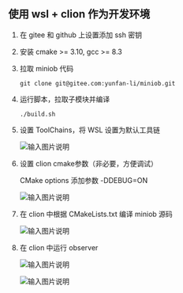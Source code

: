 ## 使用 wsl + clion 作为开发环境

1. 在 gitee 和 github 上设置添加 ssh 密钥

2. 安装 cmake >= 3.10, gcc >= 8.3

3. 拉取 miniob 代码
    ```
    git clone git@gitee.com:yunfan-li/miniob.git
    ```

4. 运行脚本，拉取子模块并编译
    ```
    ./build.sh
    ```

5. 设置 ToolChains，将 WSL 设置为默认工具链

    ![输入图片说明](https://foruda.gitee.com/images/1664283563637345146/06ece028_11341151.png "屏幕截图")

6. 设置 clion cmake参数（非必要，方便调试）

    CMake options 添加参数 -DDEBUG=ON 
    
    ![输入图片说明](https://foruda.gitee.com/images/1664276261784666915/d57b0995_11341151.png "屏幕截图")

7. 在 clion 中根据 CMakeLists.txt 编译 miniob 源码
    
    ![输入图片说明](https://foruda.gitee.com/images/1664344077254559531/27fd782e_11341151.png "屏幕截图")

8. 在 clion 中运行 observer

    ![输入图片说明](https://foruda.gitee.com/images/1664276565668994104/e08b5015_11341151.png "屏幕截图")
    
    ![输入图片说明](https://foruda.gitee.com/images/1664276559177141769/4a01d8d3_11341151.png "屏幕截图")